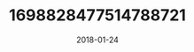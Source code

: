 ---
title: "1698828477514788721"
image: "2018-01-24 06.35.57 1698828477514788721_46248401"
date: "2018-01-24"
type: "photo"
---